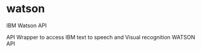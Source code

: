 # watson
IBM Watson API

API Wrapper to access IBM text to speech and Visual recognition WATSON API
